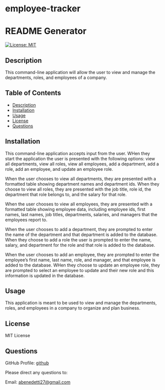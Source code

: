 # employee-tracker

# README Generator
[![License: MIT](https://img.shields.io/badge/License-MIT-yellow.svg)](https://opensource.org/licenses/MIT)

## Description <a name="description"></a>

This command-line application will allow the user to view and manage the departments, roles, and employees of a company.

## Table of Contents 
- [Description](#description)
- [Installation](#installation)
- [Usage](#usage)
- [License](#license)
- [Questions](#questions)

## Installation <a name="installation"></a>
This command-line application accepts input from the user. WHen they start the application
the user is presented with the following options: view all departments, view all roles, view all employees, add a department, add a role, add an employee, and update an employee role.

When the user chooses to view all departments,
they are presented with a formatted table showing department names and department ids. When they choose to view all roles, they are presented with the job title, role id, the department that role belongs to, and the salary for that role.

When the user chooses to view all employees, they are presented with a formatted table showing employee data, including employee ids, first names, last names, job titles, departments, salaries, and managers that the employees report to.

When the user chooses to add a department, they are prompted to enter the name of the department and that department is added to the database. When they choose to add a role the user is prompted to enter the name, salary, and department for the role and that role is added to the database.

When the user chooses to add an employee, they are prompted to enter the employee’s first name, last name, role, and manager, and that employee is added to the database. WHen they choose to update an employee role, they are prompted to select an employee to update and their new role and this information is updated in the database.

## Usage <a name="usage"></a>
This application is meant to be used to view and manage the departments, roles, and employees in a company to organize and plan business.


## License <a name="license"></a>
MIT License


## Questions <a name="questions"></a>

GitHub Profile: [github](https://github.com/abenedetti27)

Please direct any questions to:

Email: abenedetti27@gmail.com
